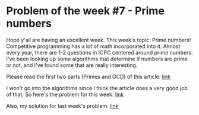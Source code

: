 # Problem of the week #7 - Prime numbers
Hope y'all are having an excellent week. This week's topic: Prime numbers! Competitive programming has a lot of math incorporated into it. Almost every year, there are 1-2 questions in ICPC centered around prime numbers. I've been looking up some algorithms that determine if numbers are prime or not, and I've found some that are really interesting.

Please read the first two parts (Primes and GCD) of this article: [link](https://www.topcoder.com/community/competitive-programming/tutorials/mathematics-for-topcoders/)

I won't go into the algorithms since I think the article does a very good job of that. So here's the problem for this week: [link](https://codeforces.com/contest/1041/problem/B)

Also, my solution for last week's problem: [link](https://github.com/calgagi/problems/blob/master/leetcode/0052/answer.cpp)
